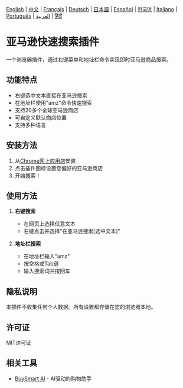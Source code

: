 [English](../README.md) | [中文](README_zh.md) | [Français](README_fr.md) | [Deutsch](README_de.md) | [日本語](README_ja.md) | [Español](README_es.md) | [한국어](README_ko.md) | [Italiano](README_it.md) | [Português](README_pt.md) | [العربية](README_ar.md) | [हिंदी](README_hi.md)

# 亚马逊快速搜索插件

一个浏览器插件，通过右键菜单和地址栏命令实现即时亚马逊商品搜索。

## 功能特点

- 右键选中文本直接在亚马逊搜索
- 在地址栏使用"amz"命令快速搜索
- 支持20多个全球亚马逊商店
- 可自定义默认商店位置
- 支持多种语言

## 安装方法

1. 从[Chrome网上应用店](https://chromewebstore.google.com/detail/amazon-quick-search-right/cjfihmfkemfbaeiihbeefmapfahgjodi)安装
2. 点击插件图标设置您偏好的亚马逊商店
3. 开始搜索！

## 使用方法

1. **右键搜索**
   - 在网页上选择任意文本
   - 右键点击并选择"在亚马逊搜索[选中文本]"

2. **地址栏搜索**
   - 在地址栏输入"amz"
   - 按空格或Tab键
   - 输入搜索词并按回车

## 隐私说明

本插件不收集任何个人数据。所有设置都存储在您的浏览器本地。

## 许可证

MIT许可证

## 相关工具

- [BuySmart AI](https://www.buysmart.ai/chat) - AI驱动的购物助手
